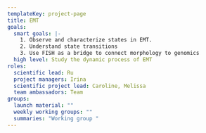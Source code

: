 ```yaml
---
templateKey: project-page
title: EMT
goals:
  smart goals: |-
    1. Observe and characterize states in EMT. 
    2. Understand state transitions
    3. Use FISH as a bridge to connect morphology to genomics
  high level: Study the dynamic process of EMT
roles:
  scientific lead: Ru
  project managers: Irina
  scientific project lead: Caroline, Melissa
  team ambassadors: Team
groups:
  launch material: ""
  weekly working groups: ""
  summaries: "Working group "
---
```

